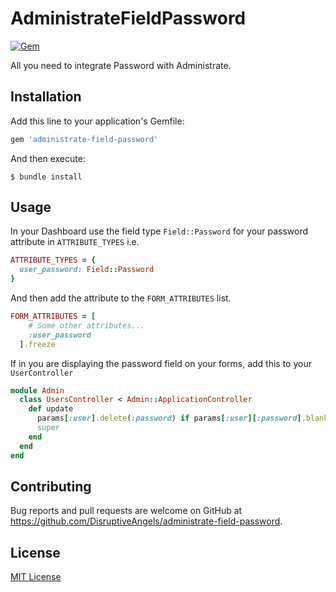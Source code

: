 # AdministrateFieldPassword
[![Gem](https://img.shields.io/gem/v/administrate-field-password.svg)]()

All you need to integrate Password with Administrate.

## Installation

Add this line to your application's Gemfile:

```ruby
gem 'administrate-field-password'
```

And then execute:
```
$ bundle install
```

## Usage

In your Dashboard use the field type `Field::Password` for your password attribute in `ATTRIBUTE_TYPES` i.e.
```ruby
ATTRIBUTE_TYPES = {
  user_password: Field::Password
}
```
And then add the attribute to the `FORM_ATTRIBUTES` list.
```ruby
FORM_ATTRIBUTES = [
    # Some other attributes...
    :user_password
  ].freeze
```

If in you are displaying the password field on your forms, add this to your `UserController`
```ruby
module Admin
  class UsersController < Admin::ApplicationController
    def update
      params[:user].delete(:password) if params[:user][:password].blank?
      super
    end
  end
end
```

## Contributing

Bug reports and pull requests are welcome on GitHub at https://github.com/DisruptiveAngels/administrate-field-password.

## License
[MIT License](https://github.com/DisruptiveAngels/administrate-field-password/blob/better_readme/LICENSE)

